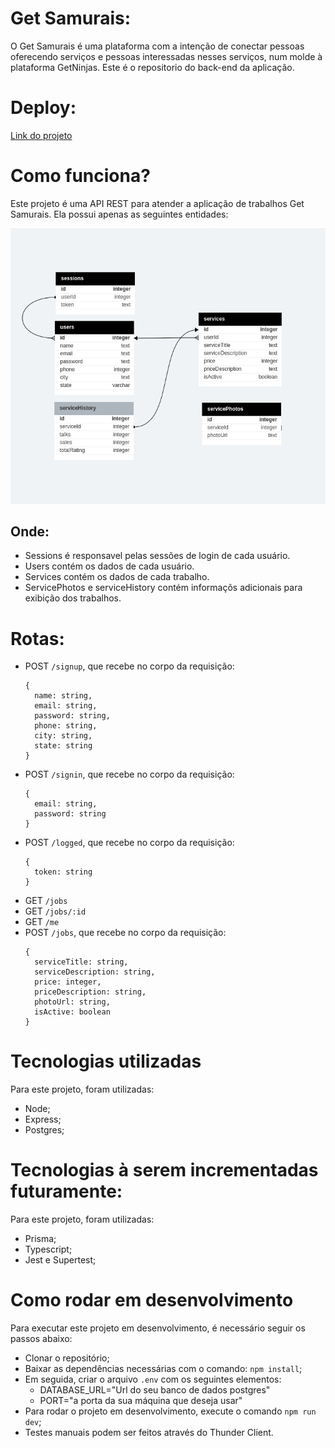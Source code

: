 # Get Samurais:
O Get Samurais é uma plataforma com a intenção de conectar pessoas oferecendo serviços e pessoas interessadas nesses serviços, num molde à plataforma GetNinjas.
Este é o repositorio do back-end da aplicação.

# Deploy:
[Link do projeto](https://projeto18-freela-front-sable.vercel.app/)

# Como funciona?
Este projeto é uma API REST para atender a aplicação de trabalhos Get Samurais. Ela possui apenas as seguintes entidades:
<p align="center"> <img src="./dataBaseModel.png" /> <p/>
  
## Onde:

- Sessions é responsavel pelas sessões de login de cada usuário.
- Users contém os dados de cada usuário.
- Services contém os dados de cada trabalho.
- ServicePhotos e serviceHistory contém informaçõs adicionais para exibição dos trabalhos.

# Rotas:
- POST `/signup`, que recebe no corpo da requisição:
  ```
  {
    name: string,
    email: string,
    password: string,
    phone: string,
    city: string,
    state: string
  }
  ```
- POST `/signin`, que recebe no corpo da requisição:
  ```
  {
    email: string,
    password: string
  }
  ```
- POST `/logged`, que recebe no corpo da requisição:
  ```
  {
    token: string
  }
  ```
- GET `/jobs`
- GET `/jobs/:id`
- GET `/me`
- POST `/jobs`, que recebe no corpo da requisição:
  ```
  {
    serviceTitle: string,
    serviceDescription: string,
    price: integer,
    priceDescription: string,
    photoUrl: string,
    isActive: boolean
  }
  ```

# Tecnologias utilizadas
Para este projeto, foram utilizadas:

- Node;
- Express;
- Postgres;

# Tecnologias à serem incrementadas futuramente:
Para este projeto, foram utilizadas:

- Prisma;
- Typescript;
- Jest e Supertest;


# Como rodar em desenvolvimento
Para executar este projeto em desenvolvimento, é necessário seguir os passos abaixo:

- Clonar o repositório;
- Baixar as dependências necessárias com o comando: `npm install`;
- Em seguida, criar o arquivo `.env` com os seguintes elementos:
  - DATABASE_URL="Url do seu banco de dados postgres"
  - PORT="a porta da sua máquina que deseja usar"
- Para rodar o projeto em desenvolvimento, execute o comando `npm run dev`;
- Testes manuais podem ser feitos através do Thunder Client.

